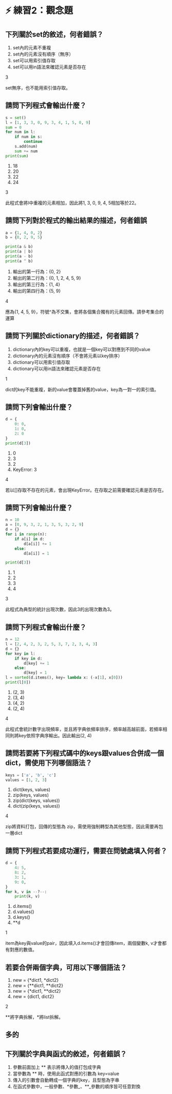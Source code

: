 # ⚡ 練習2：觀念題

## 下列關於set的敘述，何者錯誤？

1. set內的元素不重複
2. set內的元素沒有順序（無序）
3. set可以用索引值存取
4. set可以用in語法來確認元素是否存在

3

set無序，也不能用索引值存取。

## 請問下列程式會輸出什麼？

```python
s = set()
l = [1, 3, 3, 0, 9, 3, 4, 1, 5, 0, 9]
sum = 0
for num in l:
    if num in s:
        continue
    s.add(num)
    sum += num
print(sum)
```

1. 18
2. 20
3. 22
4. 24

3

此程式會將l中重複的元素相加，因此將1, 3, 0, 9, 4, 5相加等於22。

## 請問下列對於程式的輸出結果的描述，何者錯誤

```python
a = {1, 4, 0, 2}
b = {0, 2, 9, 5}

print(a & b)
print(a | b)
print(a - b)
print(a ^ b)
```

1. 輸出的第一行為：{0, 2} 
2. 輸出的第二行為：{0, 1, 2, 4, 5, 9} 
3. 輸出的第三行為：{1, 4} 
4. 輸出的第四行為：{5, 9}

4

應為{1, 4, 5, 9}，符號^為不交集，會將各個集合獨有的元素回傳。請參考集合的運算

## 請問下列關於dictionary的描述，何者錯誤？

1. dictionary內的key可以重複，也就是一個key可以對應到不同的value
2. dictionary內的元素沒有順序（不會將元素以key排序）
3. dictionary可以用索引值存取
4. dictionary可以用in語法來確認元素是否存在

1

dict的key不能重複，新的value會覆蓋掉舊的value，key為一對一的索引值。

## 請問下列會輸出什麼？

```python
d = {
    0: 0,
    1: 0,
    2: 0
}
print(d[3])
```

1. 0
2. 3
3. 2
4. KeyError: 3

4

若以\[\]存取不存在的元素，會出現KeyError。在存取之前需要確認元素是否存在。

## 請問下列會輸出什麼？

```python
n = 10
a = [0, 9, 3, 2, 1, 3, 5, 3, 2, 9]
d = {}
for i in range(n):
    if a[i] in d:
        d[a[i]] += 1
    else:
        d[a[i]] = 1

print(d[3])
```

1. 1
2. 2
3. 3
4. 4

3

此程式為典型的統計出現次數，因此3的出現次數為3。

## 請問下列程式會輸出什麼？

```python
n = 12
l = [2, 4, 2, 3, 2, 5, 3, 7, 2, 3, 4, 3]
d = {}
for key in l:
    if key in d:
        d[key] += 1
    else:
        d[key] = 1
l = sorted(d.items(), key= lambda x: (-x[1], x[0]))
print(l[0])
```

1. \(2, 3\)
2. \(3, 4\)
3. \(4, 2\)
4. \(2, 4\)

4

此程式會統計數字出現頻率，並且將字典依頻率排序，頻率越高越前面，若頻率相同則將key依照字典序輸出。因此輸出\(2, 4\)

## 請問若要將下列程式碼中的keys跟values合併成一個dict，需使用下列哪個語法？

```python
keys = ['a', 'b', 'c']
values = [1, 2, 3]
```

1. dict\(keys, values\)
2. zip\(keys, values\)
3. zip\(dict\(keys, values\)\)
4. dict\(zip\(keys, values\)\)

4

zip將資料打包，回傳的型態為 zip，需使用強制轉型為其他型態，因此需要再包一層dict

## 請問下列程式若要成功運行，需要在問號處填入何者？

```python
d = {
    4: 5,
    8: 2,
    3: 1,
    9: 0,
}
for k, v in --?--:
    print(k, v)

```

1. d.items\(\)
2. d.values\(\)
3. d.keys\(\)
4. \*\*d

1

item為key與value的pair，因此填入d.items\(\)才會回傳item，兩個變數k, v才會都有對應的數值。

## 若要合併兩個字典，可用以下哪個語法？

1. new = {\*dict1, \*dict2}
2. new = {\*\*dict1, \*\*dict2}
3. new = {\*dict1, \*\*dict2}
4. new = {dict1, dict2}

2

\*\*將字典拆解，\*將list拆解。



## 多的

## 下列關於字典與函式的敘述，何者錯誤？

1. 參數前面加上 \*\* 表示將傳入的值打包成字典
2. 當參數為 \*\* 時，使用此函式對應的引數為 key=value
3. 傳入的引數會自動轉成一個字典的key，且型態為字串
4. 在函式參數中，一般參數、\*參數_、\*\*_參數的順序皆可任意對換

